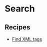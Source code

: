 # Search

## Recipes

* [Find XML tags](https://docs.openrewrite.org/reference/recipes/xml/search/findtags)

